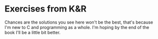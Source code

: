 # Exercises from K&R
Chances are the solutions you see here won't be the best, that's because I'm new to C and programming as a whole. I'm hoping by the end of the book I'll be a little bit better.
